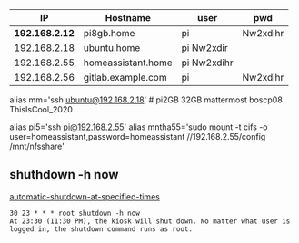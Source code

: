 
|IP|Hostname|user|pwd|
|-------|--------------|-----------|------------|
|**192.168.2.12** |	pi8gb.home |  pi | Nw2xdihr|
|192.168.2.18 |	ubuntu.home | pi Nw2xdir|       
|192.168.2.55 |	homeassistant.home | pi  Nw2xdihr
|192.168.2.56 |	gitlab.example.com |    pi | Nw2xdihr|

 alias mm='ssh ubuntu@192.168.2.18'    # pi2GB  32GB mattermost boscp08 ThisIsCool_2020


alias pi5='ssh pi@192.168.2.55'
alias mntha55='sudo mount -t cifs -o user=homeassistant,password=homeassistant //192.168.2.55/config /mnt/nfsshare'


## shuthdown -h now

[automatic-shutdown-at-specified-times](https://askubuntu.com/questions/567955/automatic-shutdown-at-specified-times)
````
30 23 * * * root shutdown -h now
At 23:30 (11:30 PM), the kiosk will shut down. No matter what user is logged in, the shutdown command runs as root.
````
